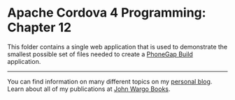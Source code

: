 Apache Cordova 4 Programming: Chapter 12
========================================

This folder contains a single web application that is used to demonstrate the smallest possible set of files needed to create a [PhoneGap Build](https://build.phonegap.com/) application. 

***

You can find information on many different topics on my [personal blog](http://www.johnwargo.com). Learn about all of my publications at [John Wargo Books](http://www.johnwargobooks.com). 